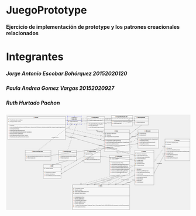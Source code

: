 # JuegoPrototype
#### Ejercicio de implementación de prototype y los patrones creacionales relacionados
# Integrantes
##### Jorge Antonio Escobar Bohórquez 20152020120
##### Paula Andrea Gomez Vargas 20152020927
##### Ruth Hurtado Pachon 
![diagrama](https://github.com/paulagomez05/JuegoPrototype/blob/master/juego.png)


